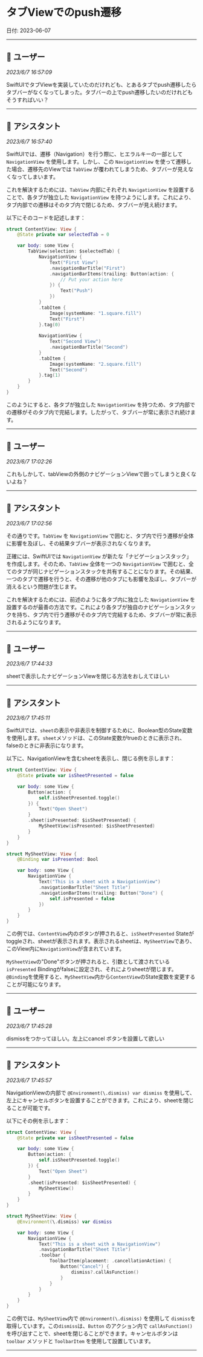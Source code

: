 # タブViewでのpush遷移

日付: 2023-06-07

---

## 👤 ユーザー
*2023/6/7 16:57:09*

SwiftUIでタブViewを実装していたのだけれども、とあるタブでpush遷移したらタブバーがなくなってしまった。タブバーの上でpush遷移したいのだけれどもそうすればいい？

---

## 🤖 アシスタント
*2023/6/7 16:57:40*

SwiftUIでは、遷移（Navigation）を行う際に、ヒエラルキーの一部として `NavigationView` を使用します。しかし、この `NavigationView` を使って遷移した場合、遷移先のViewでは `TabView` が覆われてしまうため、タブバーが見えなくなってしまいます。

これを解決するためには、`TabView` 内部にそれぞれ `NavigationView` を設置することで、各タブが独立した `NavigationView` を持つようにします。これにより、タブ内部での遷移はそのタブ内で閉じるため、タブバーが見え続けます。

以下にそのコードを記述します：

```swift
struct ContentView: View {
    @State private var selectedTab = 0

    var body: some View {
        TabView(selection: $selectedTab) {
            NavigationView {
                Text("First View")
                .navigationBarTitle("First")
                .navigationBarItems(trailing: Button(action: {
                    // Put your action here
                }) {
                    Text("Push")
                })
            }
            .tabItem {
                Image(systemName: "1.square.fill")
                Text("First")
            }.tag(0)
            
            NavigationView {
                Text("Second View")
                .navigationBarTitle("Second")
            }
            .tabItem {
                Image(systemName: "2.square.fill")
                Text("Second")
            }.tag(1)
        }
    }
}
```

このようにすると、各タブが独立した `NavigationView` を持つため、タブ内部での遷移がそのタブ内で完結します。したがって、タブバーが常に表示され続けます。

---

## 👤 ユーザー
*2023/6/7 17:02:26*

これもしかして、tabViewの外側のナビゲーションViewで囲ってしまうと良くないよね？

---

## 🤖 アシスタント
*2023/6/7 17:02:56*

その通りです。`TabView` を `NavigationView` で囲むと、タブ内で行う遷移が全体に影響を及ぼし、その結果タブバーが表示されなくなります。

正確には、SwiftUIでは `NavigationView` が新たな「ナビゲーションスタック」を作成します。そのため、`TabView` 全体を一つの `NavigationView` で囲むと、全てのタブが同じナビゲーションスタックを共有することになります。その結果、一つのタブで遷移を行うと、その遷移が他のタブにも影響を及ぼし、タブバーが消えるという問題が生じます。

これを解決するためには、前述のように各タブ内に独立した `NavigationView` を設置するのが最善の方法です。これにより各タブが独自のナビゲーションスタックを持ち、タブ内で行う遷移がそのタブ内で完結するため、タブバーが常に表示されるようになります。

---

## 👤 ユーザー
*2023/6/7 17:44:33*

sheetで表示したナビゲーションViewを閉じる方法をおしえてほしい

---

## 🤖 アシスタント
*2023/6/7 17:45:11*

SwiftUIでは、`sheet`の表示や非表示を制御するために、Boolean型のState変数を使用します。`sheet`メソッドは、このState変数がtrueのときに表示され、falseのときに非表示になります。

以下に、NavigationViewを含むsheetを表示し、閉じる例を示します：

```swift
struct ContentView: View {
    @State private var isSheetPresented = false

    var body: some View {
        Button(action: {
            self.isSheetPresented.toggle()
        }) {
            Text("Open Sheet")
        }
        .sheet(isPresented: $isSheetPresented) {
            MySheetView(isPresented: $isSheetPresented)
        }
    }
}

struct MySheetView: View {
    @Binding var isPresented: Bool

    var body: some View {
        NavigationView {
            Text("This is a sheet with a NavigationView")
            .navigationBarTitle("Sheet Title")
            .navigationBarItems(trailing: Button("Done") {
                self.isPresented = false
            })
        }
    }
}
```

この例では、`ContentView`内のボタンが押されると、`isSheetPresented` Stateがtoggleされ、sheetが表示されます。表示されるsheetは、`MySheetView`であり、このView内に`NavigationView`が含まれています。

`MySheetView`の"Done"ボタンが押されると、引数として渡されている`isPresented` Bindingがfalseに設定され、それによりsheetが閉じます。`@Binding`を使用すると、`MySheetView`内から`ContentView`のState変数を変更することが可能になります。

---

## 👤 ユーザー
*2023/6/7 17:45:28*

dismissをつかってほしい。左上にcancel ボタンを設置して欲しい

---

## 🤖 アシスタント
*2023/6/7 17:45:57*

NavigationViewの内部で `@Environment(\.dismiss) var dismiss` を使用して、左上にキャンセルボタンを設置することができます。これにより、sheetを閉じることが可能です。

以下にその例を示します：

```swift
struct ContentView: View {
    @State private var isSheetPresented = false

    var body: some View {
        Button(action: {
            self.isSheetPresented.toggle()
        }) {
            Text("Open Sheet")
        }
        .sheet(isPresented: $isSheetPresented) {
            MySheetView()
        }
    }
}

struct MySheetView: View {
    @Environment(\.dismiss) var dismiss

    var body: some View {
        NavigationView {
            Text("This is a sheet with a NavigationView")
            .navigationBarTitle("Sheet Title")
            .toolbar {
                ToolbarItem(placement: .cancellationAction) {
                    Button("Cancel") {
                        dismiss?.callAsFunction()
                    }
                }
            }
        }
    }
}
```

この例では、`MySheetView`内で `@Environment(\.dismiss)` を使用して `dismiss`を取得しています。この`dismiss`は、`Button` のアクション内で `callAsFunction()` を呼び出すことで、sheetを閉じることができます。キャンセルボタンは `toolbar` メソッドと `ToolbarItem` を使用して設置しています。

---
